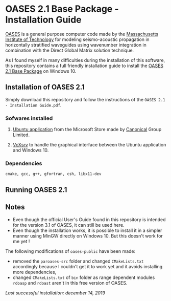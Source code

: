 # OASES 2.1 Base Package - Installation Guide

[OASES](https://tlo.mit.edu/technologies/oases-software-modeling-seismo-acoustic-propagation-horizontally-stratified-waveguides) is a general purpose computer code made by the [Massachusetts Institute of Technology](http://www.mit.edu/) for modeling seismo-acoustic propagation in horizontally stratified waveguides using wavenumber integration in combination with the Direct Global Matrix solution technique.

As I found myself in many difficulties during the installation of this software, this repository contains a full friendly installation guide to install the [OASES 2.1 Base Package](http://lamss.mit.edu/lamss/tars/oases-public.tgz) on Windows 10.

## Installation of OASES 2.1

Simply download this repository and follow the instructions of the ```OASES 2.1 - Installation Guide.pdf```.

### Sofwares installed
1. [Ubuntu application](https://www.microsoft.com/en-us/p/ubuntu/9nblggh4msv6?activetab=pivot:overviewtab) from the Microsoft Store made by [Canonical](https://canonical.com/) Group Limited.

2. [VcXsrv](https://sourceforge.net/projects/vcxsrv/) to handle the graphical interface between the Ubuntu application and Windows 10.

### Dependencies
```
cmake, gcc, g++, gfortran, csh, libx11-dev
```

## Running OASES 2.1


## Notes
* Even though the official User's Guide found in this repository is intended for the version 3.1 of OASES, it can still be used here.
* Even though the installation works, it is possible to install it in a simpler manner using MinGW directly on Windows 10. But this doesn't work for me yet !

The following modifications of ```oases-public``` have been made: 
* removed the ```paroases-src``` folder and changed ```CMakeLists.txt``` accordingly because I couldn't get it to work yet and it avoids installing more dependencies,
* changed ```CMakeLists.txt``` of ```bin``` folder as range dependent modules ```rdoasp``` and ```rdoast``` aren't in this free version of OASES.

_Last successful installation: december 14, 2019_
